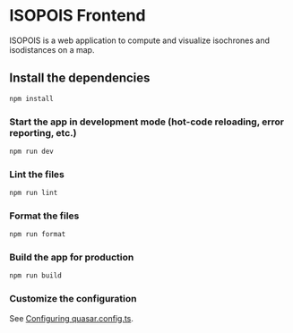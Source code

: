 # ISOPOIS Frontend

ISOPOIS is a web application to compute and visualize isochrones and isodistances on a map.

## Install the dependencies

```bash
npm install
```

### Start the app in development mode (hot-code reloading, error reporting, etc.)

```bash
npm run dev
```

### Lint the files

```bash
npm run lint
```

### Format the files

```bash
npm run format
```

### Build the app for production

```bash
npm run build
```

### Customize the configuration

See [Configuring quasar.config.ts](https://v2.quasar.dev/quasar-cli-vite/quasar-config-ts).
